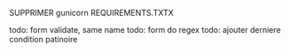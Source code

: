 SUPPRIMER gunicorn REQUIREMENTS.TXTX

todo: form validate, same name
todo: form do regex
todo: ajouter derniere condition patinoire
